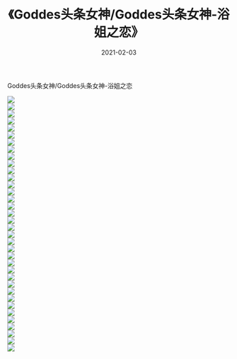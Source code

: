 ﻿---
layout: post
title:  《Goddes头条女神/Goddes头条女神-浴姐之恋》
date:   2021-02-03
img: http://pic.660000.xyz/1:/网络美图/2021/Goddes头条女神/Goddes头条女神-浴姐之恋/000.jpg
categories: [美女, 清纯, 唯美]
---

Goddes头条女神/Goddes头条女神-浴姐之恋

 ![](http://pic.660000.xyz/1:/网络美图/2021/Goddes头条女神/Goddes头条女神-浴姐之恋/001.jpg) <br>![](http://pic.660000.xyz/1:/网络美图/2021/Goddes头条女神/Goddes头条女神-浴姐之恋/002.jpg) <br>![](http://pic.660000.xyz/1:/网络美图/2021/Goddes头条女神/Goddes头条女神-浴姐之恋/003.jpg) <br>![](http://pic.660000.xyz/1:/网络美图/2021/Goddes头条女神/Goddes头条女神-浴姐之恋/004.jpg) <br>![](http://pic.660000.xyz/1:/网络美图/2021/Goddes头条女神/Goddes头条女神-浴姐之恋/005.jpg) <br>![](http://pic.660000.xyz/1:/网络美图/2021/Goddes头条女神/Goddes头条女神-浴姐之恋/006.jpg) <br>![](http://pic.660000.xyz/1:/网络美图/2021/Goddes头条女神/Goddes头条女神-浴姐之恋/007.jpg) <br>![](http://pic.660000.xyz/1:/网络美图/2021/Goddes头条女神/Goddes头条女神-浴姐之恋/008.jpg) <br>![](http://pic.660000.xyz/1:/网络美图/2021/Goddes头条女神/Goddes头条女神-浴姐之恋/009.jpg) <br>![](http://pic.660000.xyz/1:/网络美图/2021/Goddes头条女神/Goddes头条女神-浴姐之恋/010.jpg) <br>![](http://pic.660000.xyz/1:/网络美图/2021/Goddes头条女神/Goddes头条女神-浴姐之恋/011.jpg) <br>![](http://pic.660000.xyz/1:/网络美图/2021/Goddes头条女神/Goddes头条女神-浴姐之恋/012.jpg) <br>![](http://pic.660000.xyz/1:/网络美图/2021/Goddes头条女神/Goddes头条女神-浴姐之恋/013.jpg) <br>![](http://pic.660000.xyz/1:/网络美图/2021/Goddes头条女神/Goddes头条女神-浴姐之恋/014.jpg) <br>![](http://pic.660000.xyz/1:/网络美图/2021/Goddes头条女神/Goddes头条女神-浴姐之恋/015.jpg) <br>![](http://pic.660000.xyz/1:/网络美图/2021/Goddes头条女神/Goddes头条女神-浴姐之恋/016.jpg) <br>![](http://pic.660000.xyz/1:/网络美图/2021/Goddes头条女神/Goddes头条女神-浴姐之恋/017.jpg) <br>![](http://pic.660000.xyz/1:/网络美图/2021/Goddes头条女神/Goddes头条女神-浴姐之恋/018.jpg) <br>![](http://pic.660000.xyz/1:/网络美图/2021/Goddes头条女神/Goddes头条女神-浴姐之恋/019.jpg) <br>![](http://pic.660000.xyz/1:/网络美图/2021/Goddes头条女神/Goddes头条女神-浴姐之恋/020.jpg) <br>![](http://pic.660000.xyz/1:/网络美图/2021/Goddes头条女神/Goddes头条女神-浴姐之恋/021.jpg) <br>![](http://pic.660000.xyz/1:/网络美图/2021/Goddes头条女神/Goddes头条女神-浴姐之恋/022.jpg) <br>![](http://pic.660000.xyz/1:/网络美图/2021/Goddes头条女神/Goddes头条女神-浴姐之恋/023.jpg) <br>![](http://pic.660000.xyz/1:/网络美图/2021/Goddes头条女神/Goddes头条女神-浴姐之恋/024.jpg) <br>![](http://pic.660000.xyz/1:/网络美图/2021/Goddes头条女神/Goddes头条女神-浴姐之恋/025.jpg) <br>![](http://pic.660000.xyz/1:/网络美图/2021/Goddes头条女神/Goddes头条女神-浴姐之恋/026.jpg) <br>![](http://pic.660000.xyz/1:/网络美图/2021/Goddes头条女神/Goddes头条女神-浴姐之恋/027.jpg) <br>![](http://pic.660000.xyz/1:/网络美图/2021/Goddes头条女神/Goddes头条女神-浴姐之恋/028.jpg) <br>![](http://pic.660000.xyz/1:/网络美图/2021/Goddes头条女神/Goddes头条女神-浴姐之恋/029.jpg) <br>![](http://pic.660000.xyz/1:/网络美图/2021/Goddes头条女神/Goddes头条女神-浴姐之恋/030.jpg) <br>![](http://pic.660000.xyz/1:/网络美图/2021/Goddes头条女神/Goddes头条女神-浴姐之恋/031.jpg) <br>![](http://pic.660000.xyz/1:/网络美图/2021/Goddes头条女神/Goddes头条女神-浴姐之恋/032.jpg) <br>![](http://pic.660000.xyz/1:/网络美图/2021/Goddes头条女神/Goddes头条女神-浴姐之恋/033.jpg) <br>![](http://pic.660000.xyz/1:/网络美图/2021/Goddes头条女神/Goddes头条女神-浴姐之恋/034.jpg) <br>![](http://pic.660000.xyz/1:/网络美图/2021/Goddes头条女神/Goddes头条女神-浴姐之恋/035.jpg) <br>![](http://pic.660000.xyz/1:/网络美图/2021/Goddes头条女神/Goddes头条女神-浴姐之恋/036.jpg) <br>